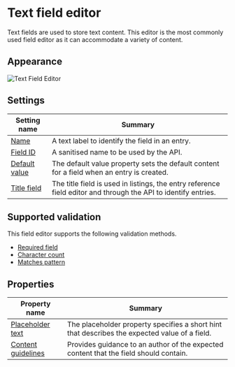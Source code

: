 # Text field editor
Text fields are used to store text content. This editor is the most commonly used field editor as it can accommodate a variety of content.

## Appearance
![Text Field Editor](/images/field-editor-text.png)

## Settings
| Setting name | Summary|
| ---| --- |
| [Name](/content-types/field-editors/field-settings.md#name) | A text label to identify the field in an entry.|
| [Field ID](/content-types/field-editors/field-settings.md#field-id) | A sanitised name to be used by the API. |
| [Default value](/content-types/field-editors/field-settings.md#default-value) | The default value property sets the default content for a field when an entry is created. |
| [Title field](/content-types/field-editors/field-settings.md#title-field) | The title field is used in listings, the entry reference field editor and through the API to identify entries. |


## Supported validation
This field editor supports the following validation methods.

- [Required field](/content-types/validation/required-validation.md)
- [Character count](/content-types/validation/character-count-validation.md)
- [Matches pattern](/content-types/validation/regex-validation.md)


## Properties

| Property name | Summary|
| ---| --- |
| [Placeholder text](/content-types/field-editors/field-properties.md#placeholder-text) | The placeholder property specifies a short hint that describes the expected value of a field. |
| [Content guidelines](/content-types/field-editors/field-properties.md#content-guidelines) |  Provides guidance to an author of the expected content that the field should contain. |
